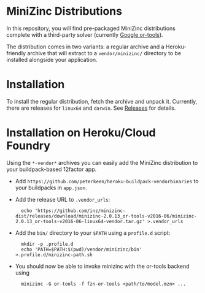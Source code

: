 # MiniZinc Distributions

In this repository, you will find pre-packaged MiniZinc distributions complete with a third-party solver (currently [Google or-tools](https://github.com/google/or-tools)).

The distribution comes in two variants: a regular archive and a Heroku-friendly archive that will extract to a `vendor/minizinc/` directory to be installed alongside your application.

# Installation

To install the regular distribution, fetch the archive and unpack it.
Currently, there are releases for `linux64` and `darwin`.
See [Releases](https://github.com/inz/minizinc-dist/releases) for details.

# Installation on Heroku/Cloud Foundry

Using the `*-vendor*` archives you can easily add the MiniZinc distribution to your buildpack-based 12factor app.

* Add `https://github.com/peterkeen/heroku-buildpack-vendorbinaries` to your buildpacks in `app.json`.
* Add the release URL to `.vendor_urls`:

        echo 'https://github.com/inz/minizinc-dist/releases/download/minizinc-2.0.13_or-tools-v2016-06/minizinc-2.0.13_or-tools-v2016-06-linux64-vendor.tar.gz' >.vendor_urls

* Add the `bin/` directory to your `$PATH` using a `profile.d` script:

        mkdir -p .profile.d
        echo 'PATH=$PATH:$(pwd)/vendor/minizinc/bin' >.profile.d/minizinc-path.sh

* You should now be able to invoke minizinc with the or-tools backend using

        minizinc -G or-tools -f fzn-or-tools <path/to/model.mzn> ...
